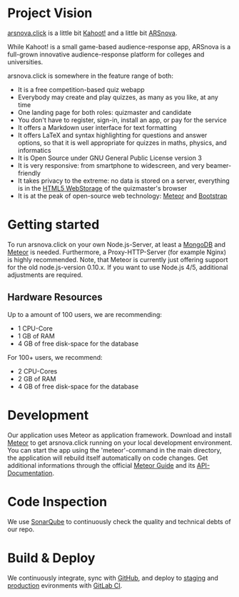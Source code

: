 # Project Vision

[arsnova.click](http://arsnova.click) is a little bit [Kahoot!](https://getkahoot.com/) and a little bit [ARSnova](https://arsnova.eu/).

While Kahoot! is a small game-based audience-response app, ARSnova is a full-grown innovative audience-response platform for colleges and universities. 

arsnova.click is somewhere in the feature range of both:

* It is a free competition-based quiz webapp
* Everybody may create and play quizzes, as many as you like, at any time
* One landing page for both roles: quizmaster and candidate
* You don't have to register, sign-in, install an app, or pay for the service
* It offers a Markdown user interface for text formatting
* It offers LaTeX and syntax highlighting for questions and answer options, so that it is well appropriate for quizzes in maths, physics, and informatics
* It is Open Source under GNU General Public License version 3
* It is very responsive: from smartphone to widescreen, and very beamer-friendly
* It takes privacy to the extreme: no data is stored on a server, everything is in the [HTML5 WebStorage](http://www.w3schools.com/html/html5_webstorage.asp) of the quizmaster's browser
* It is at the peak of open-source web technology: [Meteor](https://www.meteor.com/) and [Bootstrap](http://getbootstrap.com/)

# Getting started

To run arsnova.click on your own Node.js-Server, at least a [MongoDB](https://docs.mongodb.org/manual/installation/) and [Meteor](https://www.meteor.com/) is needed. Furthermore, a Proxy-HTTP-Server (for example Nginx) is highly recommended.
Note, that Meteor is currently just offering support for the old node.js-version 0.10.x. If you want to use Node.js 4/5, additional adjustments are required.

## Hardware Resources
Up to a amount of 100 users, we are recommending:

* 1 CPU-Core
* 1 GB of RAM
* 4 GB of free disk-space for the database

For 100+ users, we recommend:

* 2 CPU-Cores
* 2 GB of RAM
* 4 GB of free disk-space for the database

# Development

Our application uses Meteor as application framework. Download and install [Meteor](https://www.meteor.com/install) to get arsnova.click running on your local development environment.
You can start the app using the 'meteor'-command in the main directory, the application will rebuild itself automatically on code changes.
Get additional informations through the official [Meteor Guide](http://guide.meteor.com/) and its [API-Documentation](http://docs.meteor.com/#/basic/).

# Code Inspection

We use [SonarQube](https://scm.thm.de/sonar/overview?id=de.thm.arsnova%3Aarsnova.click) to continuously check the quality and technical debts of our repo.

# Build & Deploy

We continuously integrate, sync with [GitHub](https://github.com/thm-projects/arsnova.click), and deploy to [staging](https://arsnova-staging.mni.thm.de) and [production](http://arsnova.click) evironments with [GitLab CI](https://git.thm.de/arsnova/arsnova.click/builds).